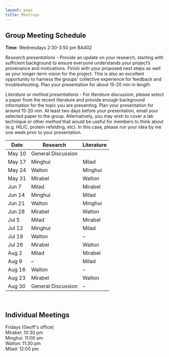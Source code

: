 ```yaml
---
layout: page
title: Meetings
---
```


## Group Meeting Schedule
**Time:** Wednesdays 2:30-3:50 pm BA402<br/>


*Research presentations* - Provide an update on your research, starting with sufficient background to ensure everyone understands your project’s provenance and motivations. Finish with your proposed next steps as well as your longer-term vision for the project. This is also an excellent opportunity to harness the groups’ collective experience for feedback and troubleshooting. Plan your presentation for about 15-20 min in length.<br/>

*Literature or method presentations* - For *literature* discussion, please select a paper from the recent literature and provide enough background information for the topic you are presenting. Plan your presentation for around 15-20 min. At least two days before your presentation, email your selected paper to the group. Alternatively, you may wish to cover a lab technique or other *method* that would be useful for members to think about (e.g. HILIC, protein refolding, etc). In this case, please run your idea by me one week prior to your presentation.<br/>

<table>
  <thead>
    <tr>
      <th>Date</th>
      <th>Research</th>
      <th>Literature</th>
    </tr>
  </thead>
  <tbody>
    <tr>
      <td>May 10</td>
      <td>General Discussion</td>
      <td></td>
    </tr>
    <tr>
      <td>May 17</td>
      <td>Minghui</td>
      <td>Milad</td>
    </tr>
    <tr>
      <td>May 24</td>
      <td>Walton</td>
      <td>Minghui</td>
    </tr>
    <tr>
      <td>May 31</td>
      <td>Mirabel</td>
      <td>Walton</td>
    </tr>
    <tr>
      <td>Jun 7</td>
      <td>Milad</td>
      <td>Mirabel</td>
    </tr>
    <tr>
      <td>Jun 14</td>
      <td>Minghui</td>
      <td>Milad</td>
    </tr>
    <tr>
      <td>Jun 21</td>
      <td>Walton</td>
      <td>Minghui</td>
    </tr>
    <tr>
      <td>Jun 28</td>
      <td>Mirabel</td>
      <td>Walton</td>
    </tr>
    <tr>
      <td>Jul 5</td>
      <td>Milad</td>
      <td>Mirabel</td>
    </tr>
    <tr>
      <td>Jul 12</td>
      <td>Minghui</td>
      <td>Milad</td>
    </tr>
    <tr>
      <td>Jul 19</td>
      <td>Walton</td>
      <td>–</td>
    </tr>
    <tr>
      <td>Jul 26</td>
      <td>Mirabel</td>
      <td>Walton</td>
    </tr>
    <tr>
      <td>Aug 2</td>
      <td>Milad</td>
      <td>Mirabel</td>
    </tr>
    <tr>
      <td>Aug 9</td>
      <td>–</td>
      <td>Milad</td>
    </tr>
    <tr>
      <td>Aug 16</td>
      <td>Walton</td>
      <td>–</td>
    </tr>
    <tr>
      <td>Aug 23</td>
      <td>Mirabel</td>
      <td>Walton</td>
    </tr>
    <tr>
      <td>Aug 30</td>
      <td>General Discussion</td>
      <td>–</td>
    </tr>
  </tbody>
</table>

<br/>

## Individual Meetings
Fridays (Geoff's office)<br/>
Mirabel: 10:30 pm<br/>
Minghui: 11:00 am<br/>
Walton: 11:30 pm<br/>
Milad: 12:00 pm





